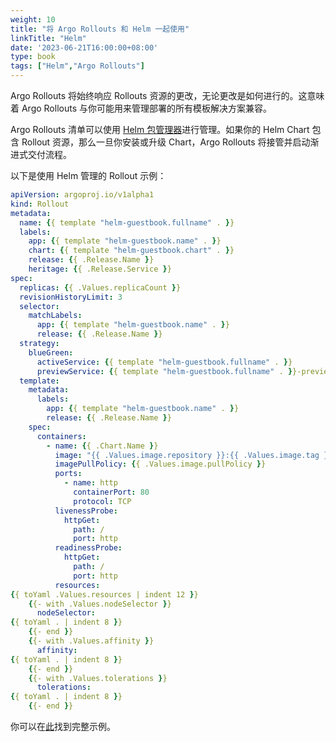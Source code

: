 ```yaml
---
weight: 10
title: "将 Argo Rollouts 和 Helm 一起使用"
linkTitle: "Helm"
date: '2023-06-21T16:00:00+08:00'
type: book
tags: ["Helm","Argo Rollouts"]
---
```


Argo Rollouts 将始终响应 Rollouts 资源的更改，无论更改是如何进行的。这意味着 Argo Rollouts 与你可能用来管理部署的所有模板解决方案兼容。

Argo Rollouts 清单可以使用 [Helm 包管理器](https://helm.sh/)进行管理。如果你的 Helm Chart 包含 Rollout 资源，那么一旦你安装或升级 Chart，Argo Rollouts 将接管并启动渐进式交付流程。

以下是使用 Helm 管理的 Rollout 示例：

```yaml
apiVersion: argoproj.io/v1alpha1
kind: Rollout
metadata:
  name: {{ template "helm-guestbook.fullname" . }}
  labels:
    app: {{ template "helm-guestbook.name" . }}
    chart: {{ template "helm-guestbook.chart" . }}
    release: {{ .Release.Name }}
    heritage: {{ .Release.Service }}
spec:
  replicas: {{ .Values.replicaCount }}
  revisionHistoryLimit: 3
  selector:
    matchLabels:
      app: {{ template "helm-guestbook.name" . }}
      release: {{ .Release.Name }}
  strategy:
    blueGreen:
      activeService: {{ template "helm-guestbook.fullname" . }}
      previewService: {{ template "helm-guestbook.fullname" . }}-preview
  template:
    metadata:
      labels:
        app: {{ template "helm-guestbook.name" . }}
        release: {{ .Release.Name }}
    spec:
      containers:
        - name: {{ .Chart.Name }}
          image: "{{ .Values.image.repository }}:{{ .Values.image.tag }}"
          imagePullPolicy: {{ .Values.image.pullPolicy }}
          ports:
            - name: http
              containerPort: 80
              protocol: TCP
          livenessProbe:
            httpGet:
              path: /
              port: http
          readinessProbe:
            httpGet:
              path: /
              port: http
          resources:
{{ toYaml .Values.resources | indent 12 }}
    {{- with .Values.nodeSelector }}
      nodeSelector:
{{ toYaml . | indent 8 }}
    {{- end }}
    {{- with .Values.affinity }}
      affinity:
{{ toYaml . | indent 8 }}
    {{- end }}
    {{- with .Values.tolerations }}
      tolerations:
{{ toYaml . | indent 8 }}
    {{- end }}

```

你可以在[此](https://github.com/argoproj/argo-rollouts/tree/master/examples/helm-blue-green)找到完整示例。
